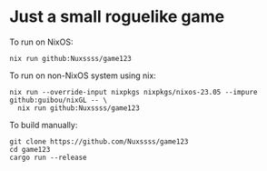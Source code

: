 # Just a small roguelike game
To run on NixOS:
```
nix run github:Nuxssss/game123
```
To run on non-NixOS system using nix:
```
nix run --override-input nixpkgs nixpkgs/nixos-23.05 --impure github:guibou/nixGL -- \
  nix run github:Nuxssss/game123
```
To build manually:
```
git clone https://github.com/Nuxssss/game123
cd game123
cargo run --release
```
